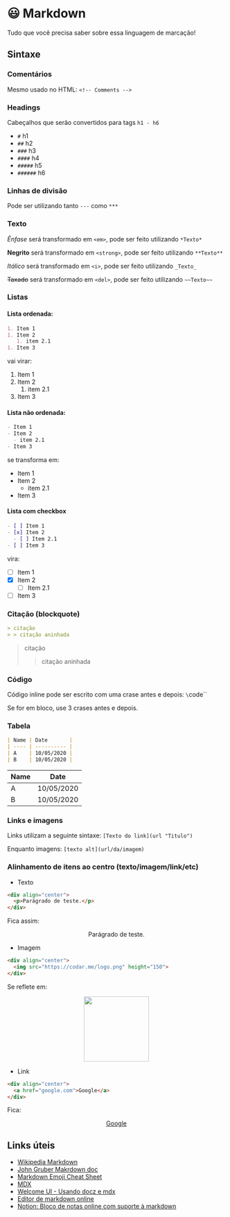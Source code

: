 # 😃 Markdown

Tudo que você precisa saber sobre essa linguagem de marcação!

## Sintaxe

### Comentários

Mesmo usado no HTML: `<!-- Comments -->`

### Headings

Cabeçalhos que serão convertidos para tags `h1 - h6`

- `#` h1
- `##` h2
- `###` h3
- `####` h4
- `#####` h5
- `######` h6

### Linhas de divisão

Pode ser utilizando tanto `---` como `***`

### Texto

*Ênfase* será transformado em `<em>`, pode ser feito utilizando `*Texto*`

**Negrito** será transformado em `<strong>`, pode ser feito utilizando `**Texto**`

_Itálico_ será transformado em `<i>`, pode ser feito utilizando `_Texto_`

~~Taxado~~ será transformado em `<del>`, pode ser feito utilizando `~~Texto~~`

### Listas

#### Lista ordenada:

```markdown
1. Item 1
1. Item 2
   1. item 2.1
1. Item 3
```

vai virar:

1. Item 1
1. Item 2
   1. item 2.1
1. Item 3

#### Lista não ordenada:

```markdown
- Item 1
- Item 2
  - item 2.1
- Item 3
```

se transforma em:

- Item 1
- Item 2
  - item 2.1
- Item 3

#### Lista com checkbox

```markdown
- [ ] Item 1
- [x] Item 2
  - [ ] Item 2.1
- [ ] Item 3
```

vira:

- [ ] Item 1
- [x] Item 2
  - [ ] Item 2.1
- [ ] Item 3

### Citação (blockquote)

```markdown
> citação
> > citação aninhada
```

> citação
> > citação aninhada

### Código

Código inline pode ser escrito com uma crase antes e depois: `\`code\``

Se for em bloco, use 3 crases antes e depois.


### Tabela

```markdown
| Name | Date       |
| ---- | ---------- |
| A    | 10/05/2020 |
| B    | 10/05/2020 |
```

| Name | Date       |
| ---- | ---------- |
| A    | 10/05/2020 |
| B    | 10/05/2020 |

### Links e imagens

Links utilizam a seguinte sintaxe: `[Texto do link](url "Titulo")`

Enquanto imagens: `[texto alt](url/da/imagem)`

### Alinhamento de itens ao centro (texto/imagem/link/etc)

- Texto
```markdown
<div align="center">
  <p>Parágrado de teste.</p>
</div>
```

Fica assim:
<div align="center">
  <p>Parágrado de teste.</p>
</div>

- Imagem

```markdown
<div align="center">
  <img src="https://codar.me/logo.png" height="150">
</div>
```

Se reflete em:
<div align="center">
  <img src="https://codar.me/logo.png" height="150">
</div>

- Link

```markdown
<div align="center">
  <a href="google.com">Google</a>
</div>
```

Fica:
<div align="center">
  <a href="google.com">Google</a>
</div>

## Links úteis

- [Wikipedia Markdown](https://pt.wikipedia.org/wiki/Markdown)
-  [John Gruber Makrdown doc](https://daringfireball.net/projects/markdown/)
-  [Markdown Emoji Cheat Sheet](https://github.com/ikatyang/emoji-cheat-sheet)
-  [MDX](https://github.com/mdx-js/mdx)
-  [Welcome UI - Usando docz e mdx](http://welcome-ui.com/components/dropdown-menu)
-  [Editor de markdown online](http://stackedit.io/)
-  [Notion: Bloco de notas online com suporte à markdown](https://www.notion.so/?r=e72a51358ca4421997f9acb6797e584c)
